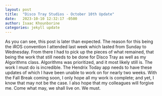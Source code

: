 ```yaml
---
layout: post
title:  "Disco Tray Studios - October 10th Update"
date:   2023-10-10 12:32:17 -0500
author: Isaac Khounborine
categories: jekyll update
---
```


As you can see, this post is later than expected. The reason for this being the iROS convention I attended last week which lasted from Sunday to Wednesday. From there I had to pick up the pieces of what remained, that being the work that still needs to be done for Disco Tray as well as my Algorithms class. Algorithms was prioritized, and it most likely still is. The work I must do is incredible. The Hendrix Today app needs to have these updates of which I have been unable to work on for nearly two weeks. With the Fall Break coming soon, I only hope all my work is complete; and yet, I know that may not be the case. I also hope that my colleagues will forgive me. Come what may, we shall live on. We must.

